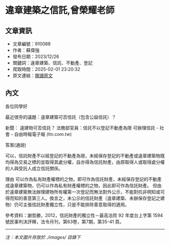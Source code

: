 # 違章建築之信託,曾榮耀老師

## 文章資訊
- 文章編號：910088
- 作者：蘇偉強
- 發布日期：2023/12/26
- 關鍵詞：違章建築、信託、不動產、登記
- 爬取時間：2025-02-01 23:20:32
- 原文連結：[閱讀原文](https://real-estate.get.com.tw/Columns/detail.aspx?no=910088)

## 內文


各位同學好


最近很夯的議題：違章建築可否信託（包含公益信託）？


新聞：
違建物可否信託？ 法務部官員：信託不以登記不動產為限 可辦理信託 - 社會 - 自由時報電子報 (ltn.com.tw)


答案(通說)


可以，信託財產不以經登記的不動產為限，未經保存登記的不動產或違章建築物既均得為交易之標的並取得其處分權，自亦得為信託財產，由原取得人或取得處分權的人與受託人成立信託關係。


理由
可以作為私有財產權標的之物，即可作為信託財產，未經保存登記的不動產成違章建築物，仍可以作為私有財產權標的之物，因此即可作為信託財產。
但由於違章建築無法辦理建物所有權第一次登記而無法對外公示，不能對抗非明知或可得而知的善意第三人。換言之，未公示的信託財產（違章建築、未辦保存登記之建物）仍可主張信託財產獨立性，只是不能排除善意取得的適用。


參考資料：謝哲勝，2012，信託財產的獨立性－最高法院 92 年度台上字第 1594 號民事判決評釋，法令月刊，第63卷，第7期，第35-41 頁。

---
*注：本文圖片存放於 ./images/ 目錄下*
